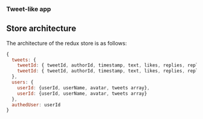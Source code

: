 ### Tweet-like app

## Store architecture

The architecture of the redux store is as follows:

```js
{
  tweets: {
    tweetId: { tweetId, authorId, timestamp, text, likes, replies, replyingTo},
    tweetId: { tweetId, authorId, timestamp, text, likes, replies, replyingTo}
  },
  users: {
    userId: {userId, userName, avatar, tweets array},
    userId: {userId, userName, avatar, tweets array}
  },
  authedUser: userId
}
```
